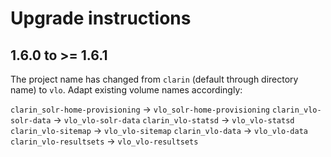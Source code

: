 # Upgrade instructions

## 1.6.0 to >= 1.6.1
The project name has changed from `clarin` (default through directory name) to `vlo`. Adapt existing volume names accordingly:

`clarin_solr-home-provisioning` -> `vlo_solr-home-provisioning`
`clarin_vlo-solr-data` -> `vlo_vlo-solr-data`
`clarin_vlo-statsd` -> `vlo_vlo-statsd`
`clarin_vlo-sitemap` -> `vlo_vlo-sitemap`
`clarin_vlo-data` -> `vlo_vlo-data`
`clarin_vlo-resultsets` -> `vlo_vlo-resultsets`
